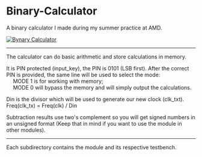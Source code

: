 # Binary-Calculator
A binary calculator I made during my summer practice at AMD. 

[![Bynary Calculator](https://img.youtube.com/vi/h-6Vby1vgEM/0.jpg)](https://www.youtube.com/watch?v=h-6Vby1vgEM "Binary Calculator")

---

The calculator can do basic arithmetic and store calculations in memory.

It is PIN protected (input_key), the PIN is 0101 (LSB first).
After the correct PIN is provided, the same line will be used to select the mode:  
    &emsp; MODE 1 is for working with memory;  
    &emsp; MODE 0 will bypass the memory and will simply output the calculations.

Din is the divisor which will be used to generate our new clock (clk_txt).
Freq(clk_tx) = Freq(clk) / Din

Subtraction results use two's complement so you will get signed numbers in an unsigned format (Keep that in mind if you want to use the module in other modules).


---

Each subdirectory contains the module and its respective testbench.

